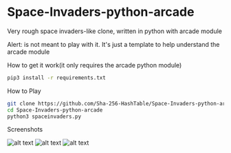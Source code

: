 # Space-Invaders-python-arcade
Very rough space invaders-like clone, written in python with arcade module

Alert: is not meant to play with it. It's just a template to help understand the arcade module

How to get it work(it only requires the arcade python module)
```bash
pip3 install -r requirements.txt
```
How to Play
```bash
git clone https://github.com/Sha-256-HashTable/Space-Invaders-python-arcade.git
cd Space-Invaders-python-arcade
python3 spaceinvaders.py
```
Screenshots

![alt text](https://github.com/Sha-256-HashTable/Space-Invaders-python-arcade/blob/master/Screenshots/screen-3.gif)
![alt text](https://github.com/Sha-256-HashTable/Space-Invaders-python-arcade/blob/master/Screenshots/screen-1.jpg)
![alt text](https://github.com/Sha-256-HashTable/Space-Invaders-python-arcade/blob/master/Screenshots/screen-2.jpg)
